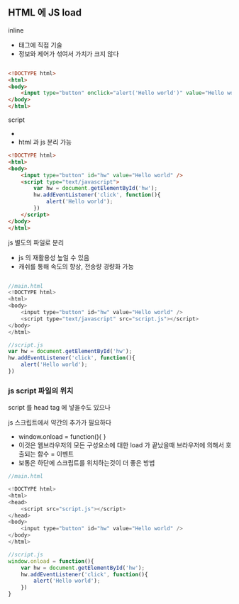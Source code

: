 ## HTML 에 JS  load

inline
- 태그에 직접 기술
- 정보와 제어가 섞여서 가치가 크지 않다

```html

<!DOCTYPE html>
<html>
<body>
    <input type="button" onclick="alert('Hello world')" value="Hello world" />
</body>
</html>
```

script
- <script></script>
- html 과 js 분리 가능

```HTML
<!DOCTYPE html>
<html>
<body>
    <input type="button" id="hw" value="Hello world" />
    <script type="text/javascript">
        var hw = document.getElementById('hw');
        hw.addEventListener('click', function(){
            alert('Hello world');
        })
    </script>
</body>
</html>
```

js 별도의 파일로 분리
- js 의 재활용성 높일 수 있음
- 캐쉬를 통해 속도의 향상, 전송량 경량화 가능

```js

//main.html
<!DOCTYPE html>
<html>
<body>
    <input type="button" id="hw" value="Hello world" />
    <script type="text/javascript" src="script.js"></script>
</body>
</html>

//script.js
var hw = document.getElementById('hw');
hw.addEventListener('click', function(){
    alert('Hello world');
})
```


### js script 파일의 위치

script 를 head tag 에 넣을수도 있으나

js 스크립트에서 약간의 추가가 필요하다
- window.onload = function(){    }
- 이것은 웹브라우저의 모든 구성요소에 대한 load 가 끝났을때 브라우저에 의해서 호출되는 함수 = 이벤트
- 보통은 하단에 스크립트를 위치하는것이 더 좋은 방법

```js
//main.html

<!DOCTYPE html>
<html>
<head>
    <script src="script.js"></script>
</head>
<body>
    <input type="button" id="hw" value="Hello world" />
</body>
</html>

//script.js
window.onload = function(){
    var hw = document.getElementById('hw');
    hw.addEventListener('click', function(){
        alert('Hello world');
    })
}
```